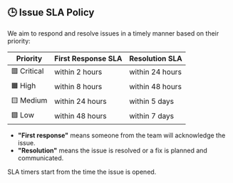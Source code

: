 ## 🕒 Issue SLA Policy

We aim to respond and resolve issues in a timely manner based on their priority:

| Priority       | First Response SLA | Resolution SLA  |
|----------------|--------------------|-----------------|
| 🟥 Critical     | within 2 hours      | within 24 hours |
| 🟧 High         | within 8 hours      | within 48 hours |
| 🟨 Medium       | within 24 hours     | within 5 days   |
| 🟩 Low          | within 48 hours     | within 7 days   |

- **"First response"** means someone from the team will acknowledge the issue.
- **"Resolution"** means the issue is resolved or a fix is planned and communicated.

SLA timers start from the time the issue is opened.
